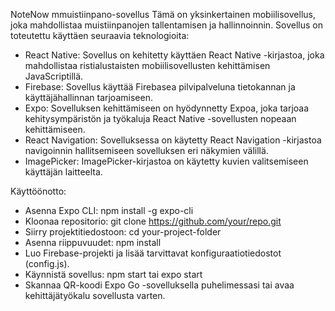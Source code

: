 NoteNow mmuistiinpano-sovellus
Tämä on yksinkertainen mobiilisovellus, joka mahdollistaa muistiinpanojen tallentamisen ja hallinnoinnin. Sovellus on toteutettu käyttäen seuraavia teknologioita:
- React Native: Sovellus on kehitetty käyttäen React Native -kirjastoa, joka mahdollistaa ristialustaisten mobiilisovellusten kehittämisen JavaScriptillä.
- Firebase: Sovellus käyttää Firebasea pilvipalveluna tietokannan ja käyttäjähallinnan tarjoamiseen.
- Expo: Sovelluksen kehittämiseen on hyödynnetty Expoa, joka tarjoaa kehitysympäristön ja työkaluja React Native -sovellusten nopeaan kehittämiseen.
- React Navigation: Sovelluksessa on käytetty React Navigation -kirjastoa navigoinnin hallitsemiseen sovelluksen eri näkymien välillä.
- ImagePicker: ImagePicker-kirjastoa on käytetty kuvien valitsemiseen käyttäjän laitteelta.

Käyttöönotto:
- Asenna Expo CLI: npm install -g expo-cli
- Kloonaa repositorio: git clone https://github.com/your/repo.git
- Siirry projektitiedostoon: cd your-project-folder
- Asenna riippuvuudet: npm install
- Luo Firebase-projekti ja lisää tarvittavat konfiguraatiotiedostot (config.js).
- Käynnistä sovellus: npm start tai expo start
- Skannaa QR-koodi Expo Go -sovelluksella puhelimessasi tai avaa kehittäjätyökalu sovellusta varten.
